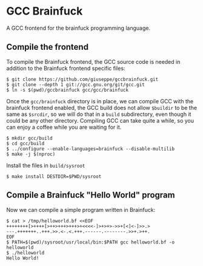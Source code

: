 # GCC Brainfuck

A GCC frontend for the brainfuck programming language.

## Compile the frontend

To compile the Brainfuck frontend, the GCC source code is needed in
addition to the Brainfuck frontend specific files:

```
$ git clone https://github.com/giuseppe/gccbrainfuck.git
$ git clone --depth 1 git://gcc.gnu.org/git/gcc.git
$ ln -s $(pwd)/gccbrainfuck gcc/gcc/brainfuck
```

Once the `gcc/brainfuck` directory is in place, we can compile GCC with
the brainfuck frontend enabled, the GCC build does not allow
`$buildir` to be the same as `$srcdir`, so we will do that in a
`build` subdirectory, even though it could be any other directory.
Compiling GCC can take quite a while, so you can enjoy a coffee while
you are waiting for it.

```
$ mkdir gcc/build
$ cd gcc/build
$ ../configure --enable-languages=brainfuck --disable-multilib
$ make -j $(nproc)
```

Install the files in `build/sysroot`
```
$ make install DESTDIR=$PWD/sysroot
```

## Compile a Brainfuck "Hello World" program

Now we can compile a simple program written in Brainfuck:
```
$ cat > /tmp/helloworld.bf <<EOF
++++++++[>++++[>++>+++>+++>+<<<<-]>+>+>->>+[<]<-]>>.>
---.+++++++..+++.>>.<-.<.+++.------.--------.>>+.>++.
EOF
$ PATH=$(pwd)/sysroot/usr/local/bin:$PATH gcc helloworld.bf -o helloworld
$ ./helloworld
Hello World!
```
